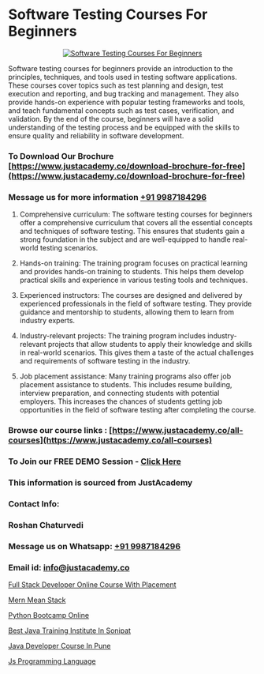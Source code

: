 # Software Testing Courses For Beginners

<p align="center">
  <a href="https://justacademy.co/program-detail/software-testing">
    <img src="https://justacademy.co/storage2/program_images/1704700438.webp" alt="Software Testing Courses For Beginners">
  </a>
</p>


Software testing courses for beginners provide an introduction to the principles, techniques, and tools used in testing software applications. These courses cover topics such as test planning and design, test execution and reporting, and bug tracking and management. They also provide hands-on experience with popular testing frameworks and tools, and teach fundamental concepts such as test cases, verification, and validation. By the end of the course, beginners will have a solid understanding of the testing process and be equipped with the skills to ensure quality and reliability in software development. 
### To Download Our Brochure [https://www.justacademy.co/download-brochure-for-free](https://www.justacademy.co/download-brochure-for-free)
### Message us for more information [+91 9987184296](https://api.whatsapp.com/send?phone=919987184296)
1) Comprehensive curriculum: The software testing courses for beginners offer a comprehensive curriculum that covers all the essential concepts and techniques of software testing. This ensures that students gain a strong foundation in the subject and are well-equipped to handle real-world testing scenarios.

2) Hands-on training: The training program focuses on practical learning and provides hands-on training to students. This helps them develop practical skills and experience in various testing tools and techniques.

3) Experienced instructors: The courses are designed and delivered by experienced professionals in the field of software testing. They provide guidance and mentorship to students, allowing them to learn from industry experts.

4) Industry-relevant projects: The training program includes industry-relevant projects that allow students to apply their knowledge and skills in real-world scenarios. This gives them a taste of the actual challenges and requirements of software testing in the industry.

5) Job placement assistance: Many training programs also offer job placement assistance to students. This includes resume building, interview preparation, and connecting students with potential employers. This increases the chances of students getting job opportunities in the field of software testing after completing the course.

### Browse our course links : [https://www.justacademy.co/all-courses](https://www.justacademy.co/all-courses) 
### To Join our FREE DEMO Session - [Click Here](https://www.justacademy.co/register-for-course-demo)


### This information is sourced from JustAcademy
### Contact Info:
### Roshan Chaturvedi
### Message us on Whatsapp: [+91 9987184296](https://api.whatsapp.com/send?phone=919987184296)
### Email id: [info@justacademy.co](mailto:info@justacademy.co)
                
[Full Stack Developer Online Course With Placement](https://www.linkedin.com/pulse/full-stack-developer-online-course-placement-justacademy-coimbatore-wdm8e?trackingId=qt0bwdbWg4c2TtcqrFBCDA%3D%3D&lipi=urn%3Ali%3Apage%3Ad_flagship3_company_admin%3B7mNmKz24Tx%2BfRDkV0HwLig%3D%3D)

[Mern Mean Stack](https://www.linkedin.com/pulse/mern-mean-stack-justacademy-jaipur-ye3ke/)

[Python Bootcamp Online](https://medium.com/@surajvaishnav5015/python-bootcamp-online-fd0437269cc4)

[Best Java Training Institute In Sonipat](https://medium.com/@abhidnya.1068/best-java-training-institute-in-sonipat-078866545499)

[Java Developer Course In Pune](https://justacademyin.github.io/Articles/Java-Developer-Course-In-Pune)

[Js Programming Language](https://justacademyin.github.io/Articles/Js-Programming-Language)

